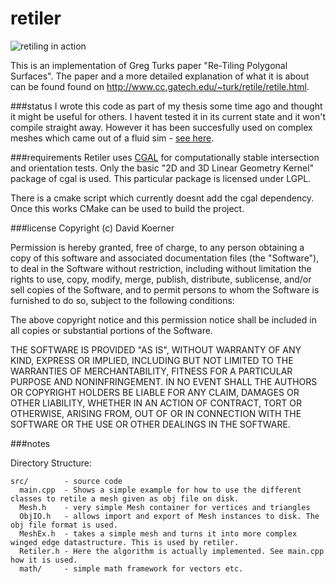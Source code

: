 retiler
=======

![retiling in action](https://raw.github.com/dkoerner/retiler/master/retiling.jpg)

This is an implementation of Greg Turks paper "Re-Tiling Polygonal Surfaces". The paper and a more detailed explanation of what it is about can be found found on http://www.cc.gatech.edu/~turk/retile/retile.html.

###status
I wrote this code as part of my thesis some time ago and thought it might be useful for others. I havent tested it in its current state and it won't compile straight away. However it has been succesfully used on complex meshes which came out of a fluid sim - [see here](https://www.inf.tu-dresden.de/content/institutes/smt/cg/results/majorthesis/dkoerner/dkoerner.en.html).

###requirements
Retiler uses [CGAL](http://www.cgal.org) for computationally stable intersection and orientation tests. Only the basic "2D and 3D Linear Geometry Kernel" package of cgal is used. This particular package is licensed under LGPL. 

There is a cmake script which currently doesnt add the cgal dependency. Once this works CMake can be used to build the project.

###license
Copyright (c) David Koerner

Permission is hereby granted, free of charge, to any person obtaining a copy of this software and associated documentation files (the "Software"), to deal in the Software without restriction, including without limitation the rights to use, copy, modify, merge, publish, distribute, sublicense, and/or sell copies of the Software, and to permit persons to whom the Software is furnished to do so, subject to the following conditions:

The above copyright notice and this permission notice shall be included in all copies or substantial portions of the Software.

THE SOFTWARE IS PROVIDED "AS IS", WITHOUT WARRANTY OF ANY KIND, EXPRESS OR IMPLIED, INCLUDING BUT NOT LIMITED TO THE WARRANTIES OF MERCHANTABILITY, FITNESS FOR A PARTICULAR PURPOSE AND NONINFRINGEMENT. IN NO EVENT SHALL THE AUTHORS OR COPYRIGHT HOLDERS BE LIABLE FOR ANY CLAIM, DAMAGES OR OTHER LIABILITY, WHETHER IN AN ACTION OF CONTRACT, TORT OR OTHERWISE, ARISING FROM, OUT OF OR IN CONNECTION WITH THE SOFTWARE OR THE USE OR OTHER DEALINGS IN THE SOFTWARE.

###notes

Directory Structure:

    src/        - source code
      main.cpp  - Shows a simple example for how to use the different classes to retile a mesh given as obj file on disk.
      Mesh.h    - very simple Mesh container for vertices and triangles
      ObjIO.h   - allows import and export of Mesh instances to disk. The obj file format is used.
      MeshEx.h  - takes a simple mesh and turns it into more complex winged edge datastructure. This is used by retiler.
      Retiler.h - Here the algorithm is actually implemented. See main.cpp how it is used. 
      math/     - simple math framework for vectors etc.
    
